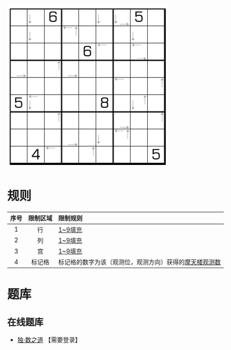![](../../../images/sudoku/内标摩天楼数独.png)

# 规则
| 序号  | 限制区域 | 限制规则                          |
|:---:|:----:|:------------------------------|
|  1  |  行   | [1~9填充]                      |
|  2  |  列   | [1~9填充]                      |
|  3  |  宫   | [1~9填充]                      |
|  4  | 标记格  | 标记格的数字为该（观测位，观测方向）获得的[摩天楼观测数] |

# 题库

## 在线题库
- [独·数之道](http://www.sudokufans.org.cn/lx/game.index.php?type=hmt) 【需要登录】

[1~9填充]: ../../../rules.md#1to9填充
[摩天楼观测数]: ../../../rules.md#摩天楼观测数

